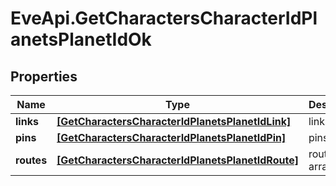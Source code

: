 # EveApi.GetCharactersCharacterIdPlanetsPlanetIdOk

## Properties
Name | Type | Description | Notes
------------ | ------------- | ------------- | -------------
**links** | [**[GetCharactersCharacterIdPlanetsPlanetIdLink]**](GetCharactersCharacterIdPlanetsPlanetIdLink.md) | links array | 
**pins** | [**[GetCharactersCharacterIdPlanetsPlanetIdPin]**](GetCharactersCharacterIdPlanetsPlanetIdPin.md) | pins array | 
**routes** | [**[GetCharactersCharacterIdPlanetsPlanetIdRoute]**](GetCharactersCharacterIdPlanetsPlanetIdRoute.md) | routes array | 



